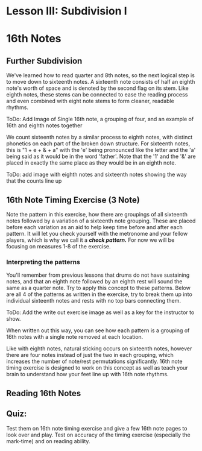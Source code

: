 # Lesson III: Subdivision I

# **16th Notes**

## Further Subdivision

We've learned how to read quarter and 8th notes, so the next logical step is to move down to sixteenth notes.  A sixteenth note consists of half an eighth note's worth of space and is denoted by the second flag on its stem.  Like eighth notes, these stems can be connected to ease the reading process and even combined with eight note stems to form cleaner, readable rhythms.

ToDo:  Add Image of Single 16th note, a grouping of four, and an example of 16th and eighth notes together

We count sixteenth notes by a similar process to eighth notes, with distinct phonetics on each part of the broken down structure.  For sixteenth notes, this is "1 + e + & + a" with the 'e' being pronounced like the letter and the 'a' being said as it would be in the word 'father'.  Note that the '1' and the '&' are placed in exactly the same place as they would be in an eighth note.

ToDo: add image with eighth notes and sixteenth notes showing the way that the counts line up

## 16th Note Timing Exercise (3 Note)

Note the pattern in this exercise, how there are groupings of all sixteenth notes followed by a variation of a sixteenth note grouping.  These are placed before each variation as an aid to help keep time before and after each pattern.  It will let you check yourself with the metronome and your fellow players, which is why we call it a ***check pattern.***  For now we will be focusing on measures 1-8 of the exercise.

### Interpreting the patterns

You'll remember from previous lessons that drums do not have sustaining notes, and that an eighth note followed by an eighth rest will sound the same as a quarter note.  Try to apply this concept to these patterns.  Below are all 4 of the patterns as written in the exercise, try to break them up into individual sixteenth notes and rests with no top bars connecting them.

ToDo:  Add the write out exercise image as well as a key for the instructor to show.

When written out this way, you can see how each pattern is a grouping of 16th notes with a single note removed at each location.

Like with eighth notes, natural sticking occurs on sixteenth notes, however there are four notes instead of just the two in each grouping, which increases the number of note/rest permutations significantly.  16th note timing exercise is designed to work on this concept as well as teach your brain to understand how your feet line up with 16th note rhythms.

## Reading 16th Notes

## Quiz:

Test them on 16th note timing exercise and give a few 16th note pages to look over and play.  Test on accuracy of the timing exercise (especially the mark-time) and on reading ability.
